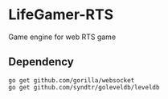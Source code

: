 # LifeGamer-RTS

Game engine for web RTS game

## Dependency
```shell
go get github.com/gorilla/websocket
go get github.com/syndtr/goleveldb/leveldb
```

